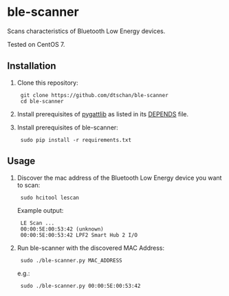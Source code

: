# ble-scanner
Scans characteristics of Bluetooth Low Energy devices.

Tested on CentOS 7.

## Installation

1. Clone this repository:

        git clone https://github.com/dtschan/ble-scanner
        cd ble-scanner

1. Install prerequisites of [pygattlib](https://github.com/matthewelse/pygattlib) as listed in its [DEPENDS](https://github.com/matthewelse/pygattlib/blob/master/DEPENDS) file.
2. Install prerequisites of ble-scanner:

        sudo pip install -r requirements.txt

## Usage

1. Discover the mac address of the Bluetooth Low Energy device you want to scan:

        sudo hcitool lescan
    
   Example output:
           
        LE Scan ...        
        00:00:5E:00:53:42 (unknown)
        00:00:5E:00:53:42 LPF2 Smart Hub 2 I/O

2. Run ble-scanner with the discovered MAC Address:

        sudo ./ble-scanner.py MAC_ADDRESS

   e.g.:

        sudo ./ble-scanner.py 00:00:5E:00:53:42
